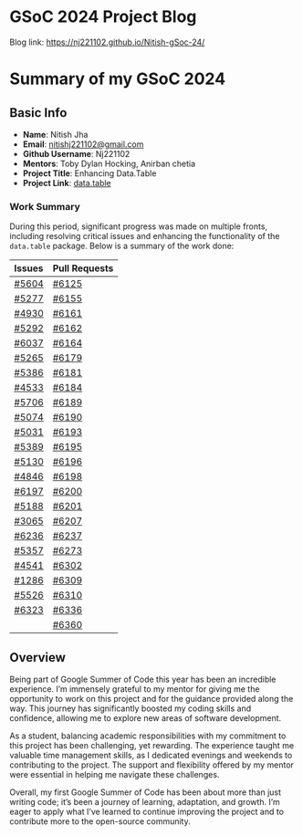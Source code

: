 # GSoC 2024 Project Blog

Blog link: https://nj221102.github.io/Nitish-gSoc-24/

# Summary of my GSoC 2024
## Basic Info
- **Name**: Nitish Jha
- **Email**: nitishj221102@gmail.com
- **Github Username**: Nj221102
- **Mentors**: Toby Dylan Hocking, Anirban chetia
- **Project Title**: Enhancing Data.Table
- **Project Link**: [data.table](https://github.com/Rdatatable/data.table)

### Work Summary

During this period, significant progress was made on multiple fronts, including resolving critical issues and enhancing the functionality of the `data.table` package. Below is a summary of the work done:

| Issues | Pull Requests |
| :------ |:--- |
| [#5604](https://github.com/Rdatatable/data.table/issues/5604) | [#6125](https://github.com/Rdatatable/data.table/pull/6125) |
| [#5277](https://github.com/Rdatatable/data.table/issues/5277) | [#6155](https://github.com/Rdatatable/data.table/pull/6155) |
| [#4930](https://github.com/Rdatatable/data.table/issues/4930) | [#6161](https://github.com/Rdatatable/data.table/pull/6161) |
| [#5292](https://github.com/Rdatatable/data.table/issues/5292) | [#6162](https://github.com/Rdatatable/data.table/pull/6162) |
| [#6037](https://github.com/Rdatatable/data.table/issues/6037) | [#6164](https://github.com/Rdatatable/data.table/pull/6164) |
| [#5265](https://github.com/Rdatatable/data.table/issues/5265) | [#6179](https://github.com/Rdatatable/data.table/pull/6179) |
| [#5386](https://github.com/Rdatatable/data.table/issues/5386) | [#6181](https://github.com/Rdatatable/data.table/pull/6181) |
| [#4533](https://github.com/Rdatatable/data.table/issues/4533) | [#6184](https://github.com/Rdatatable/data.table/pull/6184) |
| [#5706](https://github.com/Rdatatable/data.table/issues/5706) | [#6189](https://github.com/Rdatatable/data.table/pull/6189) |
| [#5074](https://github.com/Rdatatable/data.table/issues/5074) | [#6190](https://github.com/Rdatatable/data.table/pull/6190) |
| [#5031](https://github.com/Rdatatable/data.table/issues/5031) | [#6193](https://github.com/Rdatatable/data.table/pull/6193) |
| [#5389](https://github.com/Rdatatable/data.table/issues/5389) | [#6195](https://github.com/Rdatatable/data.table/pull/6195) |
| [#5130](https://github.com/Rdatatable/data.table/issues/5130) | [#6196](https://github.com/Rdatatable/data.table/pull/6196) |
| [#4846](https://github.com/Rdatatable/data.table/issues/4846) | [#6198](https://github.com/Rdatatable/data.table/pull/6198) |
| [#6197](https://github.com/Rdatatable/data.table/issues/6197) | [#6200](https://github.com/Rdatatable/data.table/pull/6200) |
| [#5188](https://github.com/Rdatatable/data.table/issues/5188) | [#6201](https://github.com/Rdatatable/data.table/pull/6201) |
| [#3065](https://github.com/Rdatatable/data.table/issues/3065) | [#6207](https://github.com/Rdatatable/data.table/pull/6207) |
| [#6236](https://github.com/Rdatatable/data.table/issues/6236) | [#6237](https://github.com/Rdatatable/data.table/pull/6237) |
| [#5357](https://github.com/Rdatatable/data.table/issues/5357) | [#6273](https://github.com/Rdatatable/data.table/pull/6273) |
| [#4541](https://github.com/Rdatatable/data.table/issues/4541) | [#6302](https://github.com/Rdatatable/data.table/pull/6302) |
| [#1286](https://github.com/Rdatatable/data.table/issues/1286) | [#6309](https://github.com/Rdatatable/data.table/pull/6309) |
| [#5526](https://github.com/Rdatatable/data.table/issues/5526) | [#6310](https://github.com/Rdatatable/data.table/pull/6310) |
| [#6323](https://github.com/Rdatatable/data.table/issues/6323) | [#6336](https://github.com/Rdatatable/data.table/pull/6336) |
| | [#6360](https://github.com/Rdatatable/data.table/pull/6360) |

## **Overview**

Being part of Google Summer of Code this year has been an incredible experience. I’m immensely grateful to my mentor for giving me the opportunity to work on this project and for the guidance provided along the way. This journey has significantly boosted my coding skills and confidence, allowing me to explore new areas of software development.

As a student, balancing academic responsibilities with my commitment to this project has been challenging, yet rewarding. The experience taught me valuable time management skills, as I dedicated evenings and weekends to contributing to the project. The support and flexibility offered by my mentor were essential in helping me navigate these challenges.

Overall, my first Google Summer of Code has been about more than just writing code; it’s been a journey of learning, adaptation, and growth. I’m eager to apply what I’ve learned to continue improving the project and to contribute more to the open-source community.
